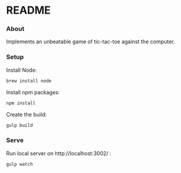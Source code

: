 # README

### About
Implements an unbeatable game of tic-tac-toe against the computer.

### Setup
Install Node:
```sh
brew install node
```

Install npm packages:
```sh
npm install
```

Create the build:
```sh
gulp build
```

### Serve
Run local server on http://localhost:3002/ :
```sh
gulp watch
```
